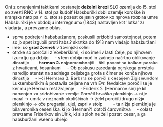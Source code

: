 Oni z omenjenimi taktikami postanejo **deželni knezi** SLO ozemlja
do 15. stol so zvesti RNC v 14. stol pa Rudolf Habsburški dobi ozemlje koroške in kranjske nato pa v 15. stol še posest celjskih grofov ko njihova rodbina umre
Habsburški je v obdobju interregnuma (1843) nastavljen kot 'lutka' za vladarja , a prevzame oblast
- sprva podrejeni habsburžanom, poskusili pridobiti samostojnost, potem so jo spet izgubili proti habs.? skratka do 1918 nam vladajo habsburžani
- imeli so **grad Žovnek** v Savinjski dolini
- otroke so poročali z Vovberškimi, ki so imeli v lasti Celje, po njihovem izumrtju ga dobijo
    - s tem dobijo moč in začnejo načrtno oblikovanje dinastije
    - **Herman 2.** najpomembnejši - širil posest na balkan: poroke z hrvaticami, bosankami
    - Ob poskusu zasedanja ogrskega prestola naredijo atentat na zadnjega celjskega grofa s čimer se konča njihova dinastija
    - Hči Hermana 2. Barbara se poroči s cesarjem Zigismundom Luksemburškim & postavila celjane na vrh Evr. fevdalcev poročil se je ker mu je Herman rešl življenje
    - Friderik 2. (Hermanov sin) je bil namenjen za pridobivanje zemlje. Poročil hrvaško plemkinjo -> ni je maral -> umrla v neznanih okoliščinah -> želel poročiti drugo nižjo plemkinjo -> oče preganjal, ujel, zaprl v stolp
        - ta nižja plemkinja je bila veronika deseniška, ki jo (Herman?) obtoži čarovništva
    - oblast prevzame Friderikov sin Ulrik, ki si sploh ne želi postati cesar, a ga habsburžani vseeno ubijejo